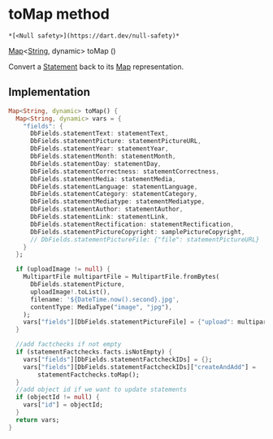 


# toMap method




    *[<Null safety>](https://dart.dev/null-safety)*




[Map](https://api.flutter.dev/flutter/dart-core/Map-class.html)&lt;[String](https://api.flutter.dev/flutter/dart-core/String-class.html), dynamic> toMap
()





<p>Convert a <a href="../../models_statement/Statement-class.md">Statement</a> back to its <a href="https://api.flutter.dev/flutter/dart-core/Map-class.html">Map</a> representation.</p>



## Implementation

```dart
Map<String, dynamic> toMap() {
  Map<String, dynamic> vars = {
    "fields": {
      DbFields.statementText: statementText,
      DbFields.statementPicture: statementPictureURL,
      DbFields.statementYear: statementYear,
      DbFields.statementMonth: statementMonth,
      DbFields.statementDay: statementDay,
      DbFields.statementCorrectness: statementCorrectness,
      DbFields.statementMedia: statementMedia,
      DbFields.statementLanguage: statementLanguage,
      DbFields.statementCategory: statementCategory,
      DbFields.statementMediatype: statementMediatype,
      DbFields.statementAuthor: statementAuthor,
      DbFields.statementLink: statementLink,
      DbFields.statementRectification: statementRectification,
      DbFields.statementPictureCopyright: samplePictureCopyright,
      // DbFields.statementPictureFile: {"file": statementPictureURL}
    }
  };

  if (uploadImage != null) {
    MultipartFile multipartFile = MultipartFile.fromBytes(
      DbFields.statementPicture,
      uploadImage!.toList(),
      filename: '${DateTime.now().second}.jpg',
      contentType: MediaType("image", "jpg"),
    );
    vars["fields"][DbFields.statementPictureFile] = {"upload": multipartFile};
  }

  //add factchecks if not empty
  if (statementFactchecks.facts.isNotEmpty) {
    vars["fields"][DbFields.statementFactcheckIDs] = {};
    vars["fields"][DbFields.statementFactcheckIDs]["createAndAdd"] =
        statementFactchecks.toMap();
  }
  //add object id if we want to update statements
  if (objectId != null) {
    vars["id"] = objectId;
  }
  return vars;
}
```







